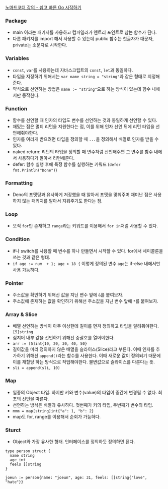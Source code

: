 [노마드코더 강의  - 쉽고 빠른 Go 시작하기](https://nomadcoders.co/go-for-beginners)

### Package
- main 이라는 패키지를 사용하고 컴파일러가 엔트리 포인트로 삼는 함수가 된다.
- 다른 패키지를 import 해서 사용할 수 있는데 public 함수는 첫글자가 대문자, private는 소문자로 시작한다.

### Variables
- `const`, `var`를 사용하는데 자바스크립트의 `const`, `let`과 동일하다.
- 타입을 지정하기 위해서는 `var name string = "string"`과 같은 형태로 지정해준다.
- 약식으로 선언하는 방법은 `name := "string"`으로 하는 방식이 있는데 함수 내에서만 동작한다.

### Function
- 함수를 선언할 때 인자의 타입도 변수를 선언하는 것과 동일하게 선언할 수 있다.
- 재밌는 점은 멀티 리턴을 지원한다는 점, 이를 위해 인자 선언 뒤에 리턴 타입을 선언해줘야한다.
- 인자를 여러개 받으려면 타입을 정의할 때 `...`을 정의해서 배열로 인자를 받을 수 있다.
- naked return: 리턴의 타입을 정의할 때 변수처럼 선언해주면 그 변수를 함수 내에서 사용하다가 알아서 리턴해준다.
- defer: 함수 실행 후에 특정 함수를 실행하는 키워드 (`defer fmt.Println("Done")`)

### Formatting
- Deno의 포맷팅과 유사하게 저장했을 때 알아서 포맷을 맞춰주며 재미난 점은 사용하지 않는 패키지를 알아서 지워주기도 한다는 점.

### Loop
- 오직 `for`만 존재하고 `range`라는 키워드를 이용해서 `for in`처럼 사용할 수 있다.

### Condition
- if나 switch를 사용할 때 변수를 하나 만들면서 시작할 수 있다. for에서 세미콜론을 쓰는 것과 같은 형태.
- `if age := num  + 1; age > 18 {` 이렇게 정의된 변수 `age`는 if-else 내에서만 사용 가능하다.

### Pointer
- 주소값을 확인하기 위해선 값을 지닌 변수 앞에 `&`를 붙여보자.
- 주소값에 존재하는 값을 확인하기 위해선 주소값을 지닌 변수 앞에 `*`를 붙여보자.

### Array & Slice
- 배열 선언하는 방식이 아주 이상한데 길이를 먼저 정의하고 타입을 알려줘야한다. `[5]string`
- 심지어 내부 값을 선언하기 위해선 중괄호를 열어야한다.
- `arr := [5]int{10, 20, 30, 40, 50}`
- 길이값을 미리 정의하지 않은 배열을 슬라이스(Slice)라고 부른다. 이때 인자를 추가하기 위해선 `append()`라는 함수를 사용한다. 이때 새로운 값이 정의되기 때문에 이를 재할당 하는 방식으로 작업해야한다. 불변값으로 슬라이스를 다룬다는 뜻.
- `sli = append(sli, 10)`

### Map
- 일종의 Object 타입. 하지만 키와 변수(value)의 타입이 중간에 변경될 수 없다. 최초의 선언을 따른다.
- 선언하는 방식은 배열과 유사하다. 첫번째가 키의 타입, 두번째가 변수의 타입.
- `mmm = map[string]int{"a": 1, "b": 2}`
- map도 for, range를 이용해서 순회가 가능하다.

### Sturct
- Object와 가장 유사한 형태. 인터페이스를 정의하듯 정의하면 된다.
```
type person struct {
  name string
  age int
  feels []string
}

joeun := person{name: "joeun", age: 31, feels: []string{"love", "hate"}}
```
